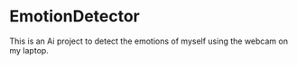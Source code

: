 # EmotionDetector
This is an Ai project to detect the emotions of myself using the webcam on my laptop.
